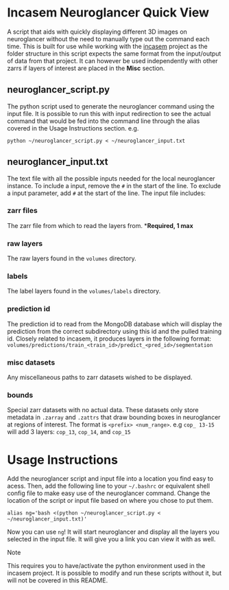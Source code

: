 # Incasem Neuroglancer Quick View
A script that aids with quickly displaying different 3D images on neuroglancer without the need to manually type out the command each time. This is built for use while working with the [incasem](!https://github.com/kirchhausenlab/incasem) project as the folder structure in this script expects the same format from the input/output of data from that project. It can however be used independently with other zarrs if layers of interest are placed in the **Misc** section. 

## neuroglancer_script.py
The python script used to generate the neuroglancer command using the input file. It is possible to run this with input redirection to see the actual command that would be fed into the command line through the alias covered in the Usage Instructions section. e.g.

`python ~/neuroglancer_script.py < ~/neuroglancer_input.txt`

## neuroglancer_input.txt
The text file with all the possible inputs needed for the local neuroglancer instance. To include a input, remove the `#` in the start of the line. To exclude a input parameter, add `#` at the start of the line. The input file includes:
### zarr files
The zarr file from which to read the layers from. ***Required, 1 max**
### raw layers
The raw layers found in the `volumes` directory.
### labels
The label layers found in the `volumes/labels` directory.
### prediction id
The prediction id to read from the MongoDB database which will display the prediction from the correct subdirectory using this id and the pulled training id. Closely related to incasem, it produces layers in the following format: `volumes/predictions/train_<train_id>/predict_<pred_id>/segmentation`
### misc datasets
Any miscellaneous paths to zarr datasets wished to be displayed.
### bounds
Special zarr datasets with no actual data. These datasets only store metadata in `.zarray` and `.zattrs` that draw bounding boxes in neuroglancer at regions of interest. The format is `<prefix> <num_range>`. e.g `cop_ 13-15` will add 3 layers: `cop_13`, `cop_14`, and `cop_15`

# Usage Instructions
Add the neuroglancer script and input file into a location you find easy to acess. Then, add the following line to your `~/.bashrc` or equivalent shell config file to make easy use of the neuroglancer command. Change the location of the script or input file based on where you chose to put them.

`alias ng='bash <(python ~/neuroglancer_script.py < ~/neuroglancer_input.txt)'`

Now you can use `ng`! It will start neuroglancer and display all the layers you selected in the input file. It will give you a link you can view it with as well.

> [!NOTE]  
> This requires you to have/activate the python environment used in the incasem project. It is possible to modify and run these scripts without it, but will not be covered in this README.